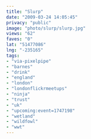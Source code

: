 ```yaml
---
title: "Slurp"
date: "2009-03-24 14:05:45"
privacy: "public"
image: "photo/slurp/slurp.jpg"
views: "62"
faves: "0"
lat: "51477086"
lng: "-235165"
tags:
- "via-pixelpipe"
- "barnes"
- "drink"
- "england"
- "london"
- "londonflickrmeetups"
- "ninja"
- "trust"
- "uk"
- "upcoming:event=1747198"
- "wetland"
- "wildfowl"
- "wwt"
---
```

<a href="/photos/2009/03/24/slurp"></a>
